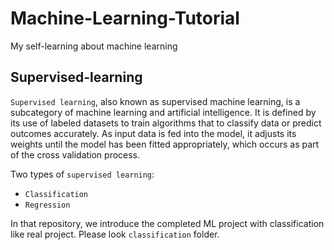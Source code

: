 # Machine-Learning-Tutorial
My self-learning about machine learning

## Supervised-learning
`Supervised learning`, also known as supervised machine learning, is a subcategory of machine learning and artificial intelligence. It is defined by its use of labeled datasets to train algorithms that to classify data or predict outcomes accurately. As input data is fed into the model, it adjusts its weights until the model has been fitted appropriately, which occurs as part of the cross validation process.

Two types of `supervised learning`:
- `Classification`
- `Regression`

In that repository, we introduce the completed ML project with classification like real project. 
Please look `classification` folder.